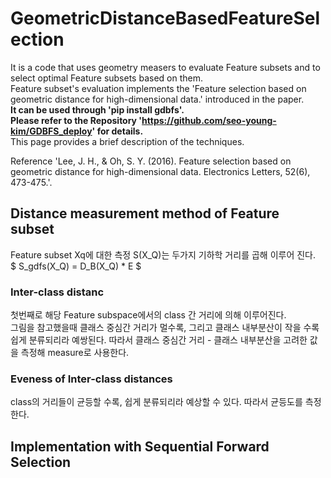 # GeometricDistanceBasedFeatureSelection
It is a code that uses geometry measers to evaluate Feature subsets and to select optimal Feature subsets based on them.  
Feature subset's evaluation implements the 'Feature selection based on geometric distance for high-dimensional data.' introduced in the paper.  
__It can be used through 'pip install gdbfs'.  
Please refer to the Repository 'https://github.com/seo-young-kim/GDBFS_deploy' for details.__  
This page provides a brief description of the techniques.  

Reference 'Lee, J. H., & Oh, S. Y. (2016).
Feature selection based on geometric distance for high-dimensional data. Electronics Letters, 52(6), 473-475.'.  

## Distance measurement method of Feature subset
Feature subset Xq에 대한 측정 S(X_Q)는 두가지 기하학 거리를 곱해 이루어 진다.  
$ S_gdfs(X_Q) = D_B(X_Q) * E $
### Inter-class distanc
첫번째로 해당 Feature subspace에서의 class 간 거리에 의해 이루어진다.  
그림을 참고했을때 클래스 중심간 거리가 멀수록, 그리고 클래스 내부분산이 작을 수록 쉽게 분류되리라 예쌍된다.
따라서 클래스 중심간 거리 - 클래스 내부분산을 고려한 값을 측정해 measure로 사용한다.

### Eveness of Inter-class distances
class의 거리들이 균등할 수록, 쉽게 분류되리라 예상할 수 있다.
따라서 균등도를 측정한다.

## Implementation with Sequential Forward Selection

